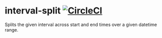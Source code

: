 # interval-split [![CircleCI](https://circleci.com/gh/jmercha/interval-split/tree/master.svg?style=svg)](https://circleci.com/gh/jmercha/interval-split/tree/master)
Splits the given interval across start and end times over a given datetime range.
